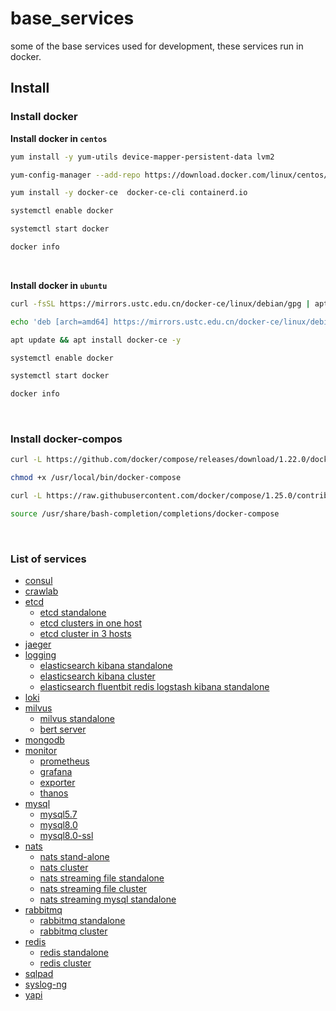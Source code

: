 # base_services

some of the base services used for development, these services run in docker.

## Install

### Install docker

**Install docker in `centos`**

```bash
yum install -y yum-utils device-mapper-persistent-data lvm2

yum-config-manager --add-repo https://download.docker.com/linux/centos/docker-ce.repo

yum install -y docker-ce  docker-ce-cli containerd.io

systemctl enable docker

systemctl start docker

docker info
```

<br>

**Install docker in `ubuntu`**

```bash
curl -fsSL https://mirrors.ustc.edu.cn/docker-ce/linux/debian/gpg | apt-key add -

echo 'deb [arch=amd64] https://mirrors.ustc.edu.cn/docker-ce/linux/debian buster stable' | tee /etc/apt/sources.list.d/docker.list

apt update && apt install docker-ce -y

systemctl enable docker

systemctl start docker

docker info
```

<br>

### Install docker-compos

```bash
curl -L https://github.com/docker/compose/releases/download/1.22.0/docker-compose-$(uname -s)-$(uname -m) -o /usr/local/bin/docker-compose

chmod +x /usr/local/bin/docker-compose

curl -L https://raw.githubusercontent.com/docker/compose/1.25.0/contrib/completion/bash/docker-compose -o /usr/share/bash-completion/completions/docker-compose

source /usr/share/bash-completion/completions/docker-compose
```

<br>

### List of services

- [consul](consul)
- [crawlab](crawlab)
- [etcd](etcd)
  - [etcd standalone](etcd/etcd-standalone)
  - [etcd clusters in one host](etcd/etcd-cluster-in-one-host)
  - [etcd cluster in 3 hosts](etcd/etcd-cluster-in-3-hosts)
- [jaeger](jaeger)
- [logging](logging)
  - [elasticsearch kibana standalone](logging/EK/elasticsearch-standalone)
  - [elasticsearch kibana cluster](logging/EK/elasticsearch-cluster)
  - [elasticsearch fluentbit redis logstash kibana standalone](logging/fluentbit-redis-logstash-es)
- [loki](loki)
- [milvus](milvus)
  - [milvus standalone](milvus/milvus-standalone)
  - [bert server](milvus/bert)
- [mongodb](mongodb)
- [monitor](monitor)
  - [prometheus](monitor/prometheus)
  - [grafana](monitor/grafana)
  - [exporter](monitor/exporter)
  - [thanos](monitor/thanos)
- [mysql](mysql)
  - [mysql5.7](mysql/mysql5.7)
  - [mysql8.0](mysql/mysql8.0)
  - [mysql8.0-ssl](mysql/mysql8.0-ssl)
- [nats](nats)
  - [nats stand-alone](nats/nats-no-persistence/nats-standalone)
  - [nats cluster](nats/nats-no-persistence/nats-cluster)
  - [nats streaming file standalone](nats/nats-persistence/nats-streaming-file-standalone)
  - [nats streaming file cluster](nats/nats-persistence/nats-streaming-file-cluster)
  - [nats streaming mysql standalone](nats/nats-persistence/nats-streaming-mysql-standalone)
- [rabbitmq](rabbitmq)
  - [rabbitmq standalone](rabbitmq/rabbitmq-standalone)
  - [rabbitmq cluster](rabbitmq/rabbitmq-cluster)
- [redis](redis)
  - [redis standalone](redis/redis-standalone)
  - [redis cluster](redis/redis-cluster-sentinel)
- [sqlpad](sqlpad)
- [syslog-ng](syslog-ng)
- [yapi](yapi)
